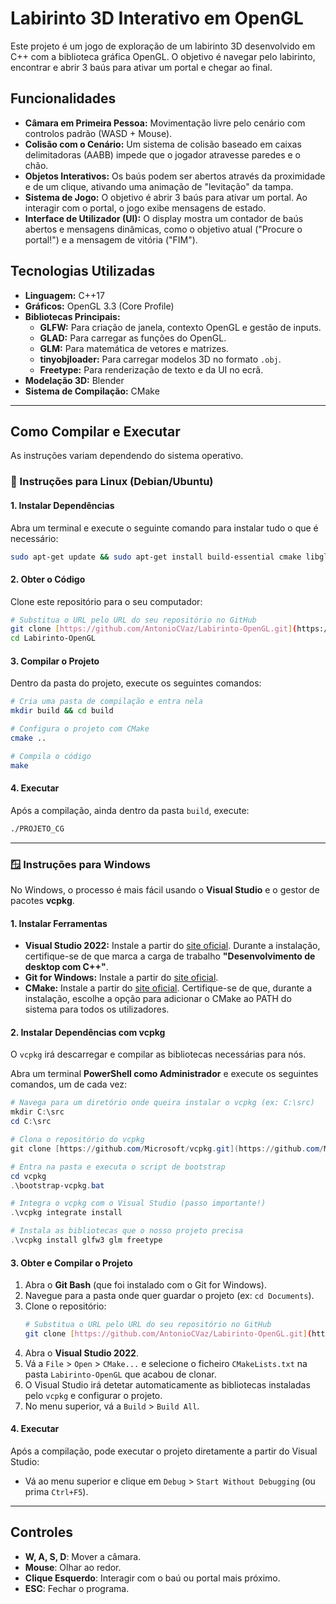 # Labirinto 3D Interativo em OpenGL

Este projeto é um jogo de exploração de um labirinto 3D desenvolvido em C++ com a biblioteca gráfica OpenGL. O objetivo é navegar pelo labirinto, encontrar e abrir 3 baús para ativar um portal e chegar ao final.

## Funcionalidades

* **Câmara em Primeira Pessoa:** Movimentação livre pelo cenário com controlos padrão (WASD + Mouse).
* **Colisão com o Cenário:** Um sistema de colisão baseado em caixas delimitadoras (AABB) impede que o jogador atravesse paredes e o chão.
* **Objetos Interativos:** Os baús podem ser abertos através da proximidade e de um clique, ativando uma animação de "levitação" da tampa.
* **Sistema de Jogo:** O objetivo é abrir 3 baús para ativar um portal. Ao interagir com o portal, o jogo exibe mensagens de estado.
* **Interface de Utilizador (UI):** O display mostra um contador de baús abertos e mensagens dinâmicas, como o objetivo atual ("Procure o portal!") e a mensagem de vitória ("FIM").

## Tecnologias Utilizadas

* **Linguagem:** C++17
* **Gráficos:** OpenGL 3.3 (Core Profile)
* **Bibliotecas Principais:**
    * **GLFW:** Para criação de janela, contexto OpenGL e gestão de inputs.
    * **GLAD:** Para carregar as funções do OpenGL.
    * **GLM:** Para matemática de vetores e matrizes.
    * **tinyobjloader:** Para carregar modelos 3D no formato `.obj`.
    * **Freetype:** Para renderização de texto e da UI no ecrã.
* **Modelação 3D:** Blender
* **Sistema de Compilação:** CMake

---

## Como Compilar e Executar

As instruções variam dependendo do sistema operativo.

### 🐧 Instruções para Linux (Debian/Ubuntu)

#### 1. Instalar Dependências

Abra um terminal e execute o seguinte comando para instalar tudo o que é necessário:
```bash
sudo apt-get update && sudo apt-get install build-essential cmake libglfw3-dev libglm-dev libfreetype-dev git
```

#### 2. Obter o Código

Clone este repositório para o seu computador:
```bash
# Substitua o URL pelo URL do seu repositório no GitHub
git clone [https://github.com/AntonioCVaz/Labirinto-OpenGL.git](https://github.com/AntonioCVaz/Labirinto-OpenGL.git)
cd Labirinto-OpenGL
```

#### 3. Compilar o Projeto

Dentro da pasta do projeto, execute os seguintes comandos:
```bash
# Cria uma pasta de compilação e entra nela
mkdir build && cd build

# Configura o projeto com CMake
cmake ..

# Compila o código
make
```

#### 4. Executar

Após a compilação, ainda dentro da pasta `build`, execute:
```bash
./PROJETO_CG
```

---

### 🪟 Instruções para Windows

No Windows, o processo é mais fácil usando o **Visual Studio** e o gestor de pacotes **vcpkg**.

#### 1. Instalar Ferramentas

* **Visual Studio 2022:** Instale a partir do [site oficial](https://visualstudio.microsoft.com/pt-br/vs/). Durante a instalação, certifique-se de que marca a carga de trabalho **"Desenvolvimento de desktop com C++"**.
* **Git for Windows:** Instale a partir do [site oficial](https://git-scm.com/download/win).
* **CMake:** Instale a partir do [site oficial](https://cmake.org/download/). Certifique-se de que, durante a instalação, escolhe a opção para adicionar o CMake ao PATH do sistema para todos os utilizadores.

#### 2. Instalar Dependências com vcpkg

O `vcpkg` irá descarregar e compilar as bibliotecas necessárias para nós.

Abra um terminal **PowerShell como Administrador** e execute os seguintes comandos, um de cada vez:

```powershell
# Navega para um diretório onde queira instalar o vcpkg (ex: C:\src)
mkdir C:\src
cd C:\src

# Clona o repositório do vcpkg
git clone [https://github.com/Microsoft/vcpkg.git](https://github.com/Microsoft/vcpkg.git)

# Entra na pasta e executa o script de bootstrap
cd vcpkg
.\bootstrap-vcpkg.bat

# Integra o vcpkg com o Visual Studio (passo importante!)
.\vcpkg integrate install

# Instala as bibliotecas que o nosso projeto precisa
.\vcpkg install glfw3 glm freetype
```

#### 3. Obter e Compilar o Projeto

1.  Abra o **Git Bash** (que foi instalado com o Git for Windows).
2.  Navegue para a pasta onde quer guardar o projeto (ex: `cd Documents`).
3.  Clone o repositório:
    ```bash
    # Substitua o URL pelo URL do seu repositório no GitHub
    git clone [https://github.com/AntonioCVaz/Labirinto-OpenGL.git](https://github.com/AntonioCVaz/Labirinto-OpenGL.git)
    ```
4.  Abra o **Visual Studio 2022**.
5.  Vá a `File` > `Open` > `CMake...` e selecione o ficheiro `CMakeLists.txt` na pasta `Labirinto-OpenGL` que acabou de clonar.
6.  O Visual Studio irá detetar automaticamente as bibliotecas instaladas pelo `vcpkg` e configurar o projeto.
7.  No menu superior, vá a `Build` > `Build All`.

#### 4. Executar

Após a compilação, pode executar o projeto diretamente a partir do Visual Studio:
* Vá ao menu superior e clique em `Debug` > `Start Without Debugging` (ou prima `Ctrl+F5`).

---

## Controles

* **W, A, S, D**: Mover a câmara.
* **Mouse**: Olhar ao redor.
* **Clique Esquerdo**: Interagir com o baú ou portal mais próximo.
* **ESC**: Fechar o programa.

